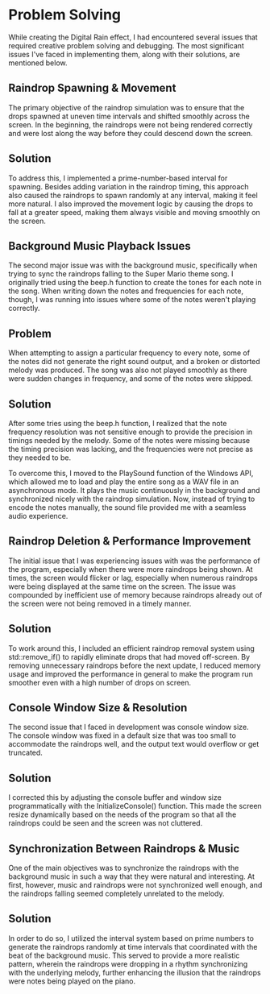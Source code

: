 # Problem Solving

While creating the Digital Rain effect, I had encountered several issues that required creative problem solving and debugging. The most significant issues I've faced in implementing them, along with their solutions, are mentioned below.

## Raindrop Spawning & Movement
The primary objective of the raindrop simulation was to ensure that the drops spawned at uneven time intervals and shifted smoothly across the screen. In the beginning, the raindrops were not being rendered correctly and were lost along the way before they could descend down the screen.

## Solution ##
To address this, I implemented a prime-number-based interval for spawning. Besides adding variation in the raindrop timing, this approach also caused the raindrops to spawn randomly at any interval, making it feel more natural. I also improved the movement logic by causing the drops to fall at a greater speed, making them always visible and moving smoothly on the screen.

## Background Music Playback Issues
The second major issue was with the background music, specifically when trying to sync the raindrops falling to the Super Mario theme song. I originally tried using the beep.h function to create the tones for each note in the song. When writing down the notes and frequencies for each note, though, I was running into issues where some of the notes weren't playing correctly.

## Problem ##
When attempting to assign a particular frequency to every note, some of the notes did not generate the right sound output, and a broken or distorted melody was produced. The song was also not played smoothly as there were sudden changes in frequency, and some of the notes were skipped.

## Solution ##
After some tries using the beep.h function, I realized that the note frequency resolution was not sensitive enough to provide the precision in timings needed by the melody. Some of the notes were missing because the timing precision was lacking, and the frequencies were not precise as they needed to be.

To overcome this, I moved to the PlaySound function of the Windows API, which allowed me to load and play the entire song as a WAV file in an asynchronous mode. It plays the music continuously in the background and synchronized nicely with the raindrop simulation. Now, instead of trying to encode the notes manually, the sound file provided me with a seamless audio experience.

## Raindrop Deletion & Performance Improvement
The initial issue that I was experiencing issues with was the performance of the program, especially when there were more raindrops being shown. At times, the screen would flicker or lag, especially when numerous raindrops were being displayed at the same time on the screen. The issue was compounded by inefficient use of memory because raindrops already out of the screen were not being removed in a timely manner.

## Solution ##
To work around this, I included an efficient raindrop removal system using std::remove_if() to rapidly eliminate drops that had moved off-screen. By removing unnecessary raindrops before the next update, I reduced memory usage and improved the performance in general to make the program run smoother even with a high number of drops on screen.

## Console Window Size & Resolution
The second issue that I faced in development was console window size. The console window was fixed in a default size that was too small to accommodate the raindrops well, and the output text would overflow or get truncated.

## Solution ##
I corrected this by adjusting the console buffer and window size programmatically with the InitializeConsole() function. This made the screen resize dynamically based on the needs of the program so that all the raindrops could be seen and the screen was not cluttered.

## Synchronization Between Raindrops & Music
One of the main objectives was to synchronize the raindrops with the background music in such a way that they were natural and interesting. At first, however, music and raindrops were not synchronized well enough, and the raindrops falling seemed completely unrelated to the melody.

## Solution ##
In order to do so, I utilized the interval system based on prime numbers to generate the raindrops randomly at time intervals that coordinated with the beat of the background music. This served to provide a more realistic pattern, wherein the raindrops were dropping in a rhythm synchronizing with the underlying melody, further enhancing the illusion that the raindrops were notes being played on the piano.
